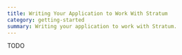 ```yaml
---
title: Writing Your Application to Work With Stratum
category: getting-started
summary: Writing your application to work with Stratum.
---
```


TODO
